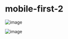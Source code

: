 # mobile-first-2

![image](https://github.com/horquidia-lima/mobile-first-2/assets/63380921/8515032e-264b-44a8-908c-8f7a36fa3873)

![image](https://github.com/horquidia-lima/mobile-first-2/assets/63380921/ca8cb0d1-e3cf-4972-8e59-b5a7078d749d)

